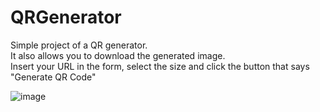 # QRGenerator

Simple project of a QR generator.<br>
It also allows you to download the generated image.<br>
Insert your URL in the form, select the size and click the button that says "Generate QR Code"

![image](https://user-images.githubusercontent.com/68740201/200737128-4a9f5a4d-298f-4e35-bc0a-be3b0260fe19.png)
